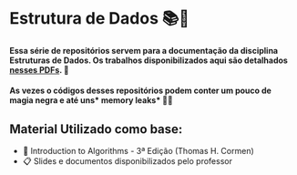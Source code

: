 # Estrutura de Dados 📚🔬

#### Essa série de repositórios servem para a documentação da disciplina **Estruturas de Dados**. Os trabalhos disponibilizados aqui são detalhados [nesses PDFs](https://drive.google.com/drive/folders/1-FxBjFF2M1EaEumaoZU9ZMSpLlzRTzBU?usp=sharing "nesses PDFs"). 📰

#### As vezes o códigos desses repositórios podem conter um pouco de magia negra e até uns* memory leaks* 😬👀

## Material Utilizado como base:
* 📖 Introduction to Algorithms - 3ª Edição (Thomas H. Cormen)
* 📋 Slides e documentos disponibilizados pelo professor
